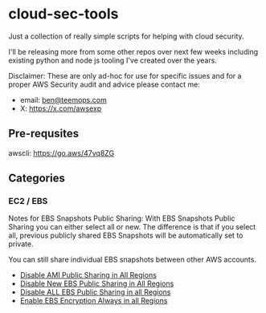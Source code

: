 # cloud-sec-tools

Just a collection of really simple scripts for helping with cloud security.

I'll be releasing more from some other repos over next few weeks including existing python and node js tooling I've created over the years.

Disclaimer: These are only ad-hoc for use for specific issues and for a proper AWS Security audit and advice please contact me:

- email: ben@teemops.com
- X: https://x.com/awsexp

## Pre-requsites

awscli: https://go.aws/47vq8ZG

## Categories

### EC2 / EBS

Notes for EBS Snapshots Public Sharing:
With EBS Snapshots Public Sharing you can either select all or new. The difference is that if you select all, previous publicly shared EBS Snapshots will be automatically set to private.

You can still share individual EBS snapshots between other AWS accounts.

- [Disable AMI Public Sharing in All Regions](ec2/ami-set-no-public.sh)
- [Disable New EBS Public Sharing in All Regions](ec2/ebs-set-no-public.sh)
- [Disable ALL EBS Public Sharing in all Regions](ec2/ebs-set-no-public-all.sh)
- [Enable EBS Encryption Always in all Regions ](ec2/ebs-set-always-encrypt.sh)
